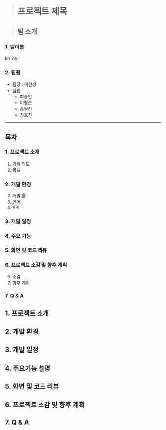 ># 프로젝트 제목

>## 팀 소개

### 1. 팀이름
kh 2조  
### 2. 팀원
- 팀장 : 이현성
- 팀원 
  - 최승인
  - 이형준
  - 홍필진
  - 장호진
---
<h2>목차</h2>
<h3>1. 프로젝트 소개</h3>
<ol start="1">
  <li>기획 의도</li>
  <li>목표</li>
</ol>
<h3>2. 개발 환경</h3>
<ol start="2">
  <li>개발 툴</li>
  <li>언어</li>
  <li>API</li>
</ol>
<h3>3. 개발 일정</h3>
<h3>4. 주요 기능</h3>
<h3>5. 화면 및 코드 리뷰</h3>
<h3>6. 프로젝트 소감 및 향후 계획</h3>
<ol start="6">
  <li>소감</li>
  <li>향후 계획</li>
</ol>
<h3>7. Q & A</h3>


## 1. 프로젝트 소개

## 2. 개발 환경

## 3. 개발 일정

## 4. 주요기능 설명

## 5. 화면 및 코드 리뷰

## 6. 프로젝트 소감 및 향후 계획

## 7. Q & A






